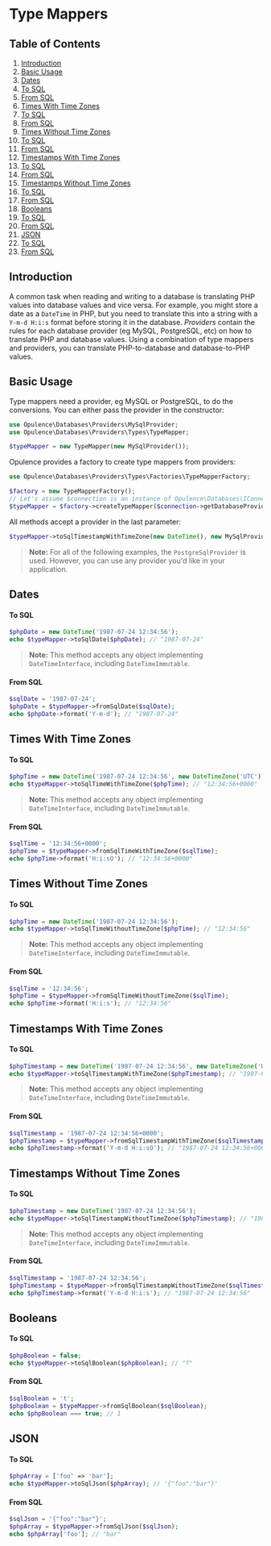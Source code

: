 # Type Mappers

## Table of Contents
1. [Introduction](#introduction)
2. [Basic Usage](#basic-usage)
3. [Dates](#dates)
  1. [To SQL](#dates-to-sql)
  2. [From SQL](#dates-from-sql)
4. [Times With Time Zones](#times-with-time-zones)
  1. [To SQL](#times-with-time-zones-to-sql)
  2. [From SQL](#times-with-time-zones-from-sql)
5. [Times Without Time Zones](#times-without-time-zones)
  1. [To SQL](#times-without-time-zones-to-sql)
  2. [From SQL](#times-without-time-zones-from-sql)
6. [Timestamps With Time Zones](#timestamps-with-time-zones)
  1. [To SQL](#timestamps-with-time-zones-to-sql)
  2. [From SQL](#timestamps-with-time-zones-from-sql)
7. [Timestamps Without Time Zones](#timestamps-without-time-zones)
  1. [To SQL](#timestamps-without-time-zones-to-sql)
  2. [From SQL](#timestamps-without-time-zones-from-sql)
8. [Booleans](#booleans)
  1. [To SQL](#booleans-to-sql)
  2. [From SQL](#booleans-from-sql)
9. [JSON](#json)
  1. [To SQL](#json-to-sql)
  2. [From SQL](#json-from-sql)

<h2 id="introduction">Introduction</h2>

A common task when reading and writing to a database is translating PHP values into database values and vice versa.  For example, you might store a date as a `DateTime` in PHP, but you need to translate this into a string with a `Y-m-d H:i:s` format before storing it in the database.  *Providers* contain the rules for each database provider (eg MySQL, PostgreSQL, etc) on how to translate PHP and database values.  Using a combination of type mappers and providers, you can translate PHP-to-database and database-to-PHP values.

<h2 id="basic-usage">Basic Usage</h2>

Type mappers need a provider, eg MySQL or PostgreSQL, to do the conversions.  You can either pass the provider in the constructor:

```php
use Opulence\Databases\Providers\MySqlProvider;
use Opulence\Databases\Providers\Types\TypeMapper;

$typeMapper = new TypeMapper(new MySqlProvider());
```

Opulence provides a factory to create type mappers from providers:

```php
use Opulence\Databases\Providers\Types\Factories\TypeMapperFactory;

$factory = new TypeMapperFactory();
// Let's assume $connection is an instance of Opulence\Databases\IConnection
$typeMapper = $factory->createTypeMapper($connection->getDatabaseProvider());
```

All methods accept a provider in the last parameter:

```php
$typeMapper->toSqlTimestampWithTimeZone(new DateTime(), new MySqlProvider());
```

> **Note:** For all of the following examples, the `PostgreSqlProvider` is used.  However, you can use any provider you'd like in your application.

<h2 id="dates">Dates</h2>

<h4 id="dates-to-sql">To SQL</h4>

```php
$phpDate = new DateTime('1987-07-24 12:34:56');
echo $typeMapper->toSqlDate($phpDate); // "1987-07-24"
```

> **Note:** This method accepts any object implementing `DateTimeInterface`, including `DateTimeImmutable`.

<h4 id="dates-from-sql">From SQL</h4>

```php
$sqlDate = '1987-07-24';
$phpDate = $typeMapper->fromSqlDate($sqlDate);
echo $phpDate->format('Y-m-d'); // "1987-07-24"
```

<h2 id="times-with-time-zones">Times With Time Zones</h2>

<h4 id="times-with-time-zones-to-sql">To SQL</h4>

```php
$phpTime = new DateTime('1987-07-24 12:34:56', new DateTimeZone('UTC'));
echo $typeMapper->toSqlTimeWithTimeZone($phpTime); // "12:34:56+0000"
```

> **Note:** This method accepts any object implementing `DateTimeInterface`, including `DateTimeImmutable`.

<h4 id="times-with-time-zones-from-sql">From SQL</h4>

```php
$sqlTime = '12:34:56+0000';
$phpTime = $typeMapper->fromSqlTimeWithTimeZone($sqlTime);
echo $phpTime->format('H:i:sO'); // "12:34:56+0000"
```

<h2 id="times-without-time-zones">Times Without Time Zones</h2>

<h4 id="times-without-time-zones-to-sql">To SQL</h4>

```php
$phpTime = new DateTime('1987-07-24 12:34:56');
echo $typeMapper->toSqlTimeWithoutTimeZone($phpTime); // "12:34:56"
```

> **Note:** This method accepts any object implementing `DateTimeInterface`, including `DateTimeImmutable`.

<h4 id="times-without-time-zones-from-sql">From SQL</h4>

```php
$sqlTime = '12:34:56';
$phpTime = $typeMapper->fromSqlTimeWithoutTimeZone($sqlTime);
echo $phpTime->format('H:i:s'); // "12:34:56"
```

<h2 id="timestamps-with-time-zones">Timestamps With Time Zones</h2>

<h4 id="timestamps-with-time-zones-to-sql">To SQL</h4>

```php
$phpTimestamp = new DateTime('1987-07-24 12:34:56', new DateTimeZone('UTC'));
echo $typeMapper->toSqlTimestampWithTimeZone($phpTimestamp); // "1987-07-24 12:34:56+0000"
```

> **Note:** This method accepts any object implementing `DateTimeInterface`, including `DateTimeImmutable`.

<h4 id="timestamps-with-time-zones-from-sql">From SQL</h4>

```php
$sqlTimestamp = '1987-07-24 12:34:56+0000';
$phpTimestamp = $typeMapper->fromSqlTimestampWithTimeZone($sqlTimestamp);
echo $phpTimestamp->format('Y-m-d H:i:sO'); // "1987-07-24 12:34:56+0000"
```

<h2 id="timestamps-without-time-zones">Timestamps Without Time Zones</h2>

<h4 id="timestamps-without-time-zones-to-sql">To SQL</h4>

```php
$phpTimestamp = new DateTime('1987-07-24 12:34:56');
echo $typeMapper->toSqlTimestampWithoutTimeZone($phpTimestamp); // "1987-07-24 12:34:56"
```

> **Note:** This method accepts any object implementing `DateTimeInterface`, including `DateTimeImmutable`.

<h4 id="timestamps-without-time-zones-from-sql">From SQL</h4>

```php
$sqlTimestamp = '1987-07-24 12:34:56';
$phpTimestamp = $typeMapper->fromSqlTimestampWithoutTimeZone($sqlTimestamp);
echo $phpTimestamp->format('Y-m-d H:i:s'); // "1987-07-24 12:34:56"
```

<h2 id="booleans">Booleans</h2>

<h4 id="booleans-to-sql">To SQL</h4>

```php
$phpBoolean = false;
echo $typeMapper->toSqlBoolean($phpBoolean); // "f"
```

<h4 id="booleans-from-sql">From SQL</h4>

```php
$sqlBoolean = 't';
$phpBoolean = $typeMapper->fromSqlBoolean($sqlBoolean);
echo $phpBoolean === true; // 1
```

<h2 id="json">JSON</h2>

<h4 id="json-to-sql">To SQL</h4>

```php
$phpArray = ['foo' => 'bar'];
echo $typeMapper->toSqlJson($phpArray); // '{"foo":"bar"}'
```

<h4 id="json-from-sql">From SQL</h4>

```php
$sqlJson = '{"foo":"bar"}';
$phpArray = $typeMapper->fromSqlJson($sqlJson);
echo $phpArray['foo']; // "bar"
```
